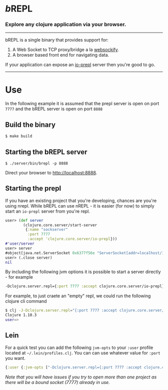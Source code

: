 # _b_**REPL**

### Explore **any** clojure application via your browser.

---

bREPL is a single binary that provides support for:

1. A Web Socket to TCP proxy/bridge a la [websockify](https://github.com/novnc/websockify).
2. A browser based front end for navigating data.

If your application can expose an [io-prepl](https://clojuredocs.org/clojure.core.server/io-prepl) server then you're good to go.

---

# Use

In the following example it is assumed that the prepl server is open on port `7777` and the bREPL server is open on port `8888`

## Build the binary

```bash
$ make build
```

## Starting the bREPL server

```
$ ./server/bin/brepl -p 8888
```

Direct your browser to  [http://localhost:8888](http://localhost:8888).


## Starting the prepl

If you have an existing project that you're developing, chances are you're using nrepl. While bREPL can use nREPL - it is easier (for now) to simply start an `io-prepl` server from you're repl.

```clojure
user> (def server 
        (clojure.core.server/start-server
         {:name "sockserver" 
          :port 7777
          :accept 'clojure.core.server/io-prepl}))
#'user/server
user> server
#object[java.net.ServerSocket 0x6377f56e "ServerSocket[addr=localhost/127.0.0.1,localport=7777]"]
user> (.close server)
nil
```

By including the following jvm options it is possible to start a server directly - for example

```clojure
-Dclojure.server.repl={:port 7777 :accept clojure.core.server/io-prepl}
```

For example, to just craete an "empty" repl, we could run the following clojure cli command

```bash
$ clj -J-Dclojure.server.repl="{:port 7777 :accept clojure.core.server/io-prepl}"
Clojure 1.10.3
user=> 
```

## Lein

For a quick test you can add the following `jvm-opts` to your `:user` profile located at `~/.lein/profiles.clj`. You can can use whatever value for `:port` you want.

```clojure
{:user {:jvm-opts ["-Dclojure.server.repl={:port 7777 :accept clojure.core.server/io-prepl}"]}}
```

_Note that you will have issues if you try to open more than one project as there will be a bound socket (7777) already in use._



